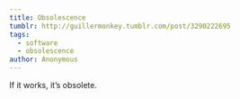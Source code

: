 ```yaml
---
title: Obsolescence
tumblr: http://guillermonkey.tumblr.com/post/3290222695
tags:
  - software
  - obsolescence
author: Anonymous
---
```


If it works, it’s obsolete.
